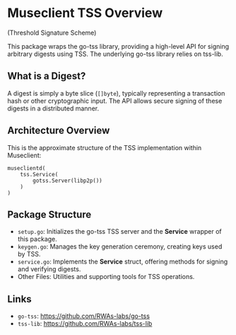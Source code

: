 # Museclient TSS Overview

(Threshold Signature Scheme)

This package wraps the go-tss library, providing a high-level API for signing arbitrary digests using TSS.
The underlying go-tss library relies on tss-lib.

## What is a Digest?

A digest is simply a byte slice (`[]byte`), typically representing a transaction hash or other cryptographic input.
The API allows secure signing of these digests in a distributed manner.

## Architecture Overview

This is the approximate structure of the TSS implementation within Museclient:

```text
museclientd(
    tss.Service(
        gotss.Server(libp2p()) 
    )
)
```

## Package Structure

- `setup.go`: Initializes the go-tss TSS server and the **Service** wrapper of this package.
- `keygen.go`: Manages the key generation ceremony, creating keys used by TSS.
- `service.go`: Implements the **Service** struct, offering methods for signing and verifying digests.
- Other Files: Utilities and supporting tools for TSS operations.

## Links

- `go-tss`: https://github.com/RWAs-labs/go-tss
- `tss-lib`: https://github.com/RWAs-labs/tss-lib
